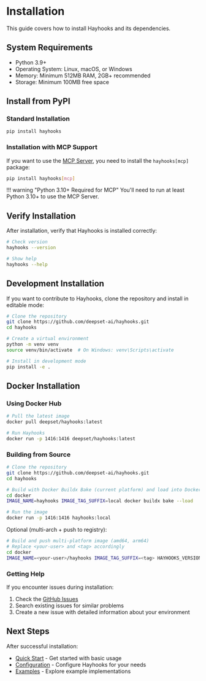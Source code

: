 # Installation

This guide covers how to install Hayhooks and its dependencies.

## System Requirements

- Python 3.9+
- Operating System: Linux, macOS, or Windows
- Memory: Minimum 512MB RAM, 2GB+ recommended
- Storage: Minimum 100MB free space

## Install from PyPI

### Standard Installation

```bash
pip install hayhooks
```

### Installation with MCP Support

If you want to use the [MCP Server](../features/mcp-support.md), you need to install the `hayhooks[mcp]` package:

```bash
pip install hayhooks[mcp]
```

!!! warning "Python 3.10+ Required for MCP"
    You'll need to run at least Python 3.10+ to use the MCP Server.

## Verify Installation

After installation, verify that Hayhooks is installed correctly:

```bash
# Check version
hayhooks --version

# Show help
hayhooks --help
```

## Development Installation

If you want to contribute to Hayhooks, clone the repository and install in editable mode:

```bash
# Clone the repository
git clone https://github.com/deepset-ai/hayhooks.git
cd hayhooks

# Create a virtual environment
python -m venv venv
source venv/bin/activate  # On Windows: venv\Scripts\activate

# Install in development mode
pip install -e .
```

## Docker Installation

### Using Docker Hub

```bash
# Pull the latest image
docker pull deepset/hayhooks:latest

# Run Hayhooks
docker run -p 1416:1416 deepset/hayhooks:latest
```

### Building from Source

```bash
# Clone the repository
git clone https://github.com/deepset-ai/hayhooks.git
cd hayhooks

# Build with Docker Buildx Bake (current platform) and load into Docker
cd docker
IMAGE_NAME=hayhooks IMAGE_TAG_SUFFIX=local docker buildx bake --load

# Run the image
docker run -p 1416:1416 hayhooks:local
```

Optional (multi-arch + push to registry):

```bash
# Build and push multi-platform image (amd64, arm64)
# Replace <your-user> and <tag> accordingly
cd docker
IMAGE_NAME=<your-user>/hayhooks IMAGE_TAG_SUFFIX=<tag> HAYHOOKS_VERSION=<tag> docker buildx bake --push
```

### Getting Help

If you encounter issues during installation:

1. Check the [GitHub Issues](https://github.com/deepset-ai/hayhooks/issues)
2. Search existing issues for similar problems
3. Create a new issue with detailed information about your environment

## Next Steps

After successful installation:

- [Quick Start](quick-start.md) - Get started with basic usage
- [Configuration](configuration.md) - Configure Hayhooks for your needs
- [Examples](../examples/overview.md) - Explore example implementations
